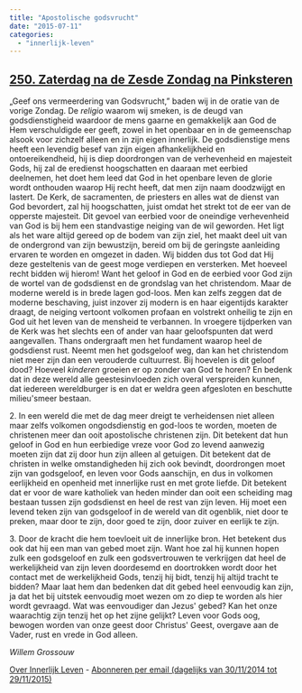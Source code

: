 ```yaml
---
title: "Apostolische godsvrucht"
date: "2015-07-11"
categories: 
  - "innerlijk-leven"
---
```


## [250\. Zaterdag na de Zesde Zondag na Pinksteren](http://ift.tt/1HrMqHP)

„Geef ons vermeerdering van Godsvrucht,” baden wij in de oratie van de vorige Zondag. De _religio_ waarom wij smeken, is de deugd van godsdienstigheid waardoor de mens gaarne en gemakkelijk aan God de Hem verschuldigde eer geeft, zowel in het openbaar en in de gemeenschap alsook voor zichzelf alleen en in zijn eigen innerlijk. De godsdienstige mens heeft een levendig besef van zijn eigen afhankelijkheid en ontoereikendheid, hij is diep doordrongen van de verhevenheid en majesteit Gods, hij zal de eredienst hoogschatten en daaraan met eerbied deelnemen, het doet hem leed dat God in het openbare leven de glorie wordt onthouden waarop Hij recht heeft, dat men zijn naam doodzwijgt en lastert. De Kerk, de sacramenten, de priesters en alles wat de dienst van God bevordert, zal hij hoogschatten, juist omdat het strekt tot de eer van de opperste majesteit. Dit gevoel van eerbied voor de oneindige verhevenheid van God is bij hem een standvastige neiging van de wil geworden. Het ligt als het ware altijd gereed op de bodem van zijn ziel, het maakt deel uit van de ondergrond van zijn bewustzijn, bereid om bij de geringste aanleiding ervaren te worden en omgezet in daden. Wij bidden dus tot God dat Hij deze gesteltenis van de geest moge verdiepen en versterken. Met hoeveel recht bidden wij hierom! Want het geloof in God en de eerbied voor God zijn de wortel van de godsdienst en de grondslag van het christendom. Maar de moderne wereld is in brede lagen god-loos. Men kan zelfs zeggen dat de moderne beschaving, juist inzover zij modern is en haar eigentijds karakter draagt, de neiging vertoont volkomen profaan en volstrekt onheilig te zijn en God uit het leven van de mensheid te verbannen. In vroegere tijdperken van de Kerk was het slechts een of ander van haar geloofspunten dat werd aangevallen. Thans ondergraaft men het fundament waarop heel de godsdienst rust. Neemt men het godsgeloof weg, dan kan het christendom niet meer zijn dan een verouderde cultuurrest. Bij hoevelen is dit geloof dood? Hoeveel _kinderen_ groeien er op zonder van God te horen? En bedenk dat in deze wereld alle geestesinvloeden zich overal verspreiden kunnen, dat iedereen wereldburger is en dat er weldra geen afgesloten en beschutte milieu'smeer bestaan.

2\. In een wereld die met de dag meer dreigt te verheidensen niet alleen maar zelfs volkomen ongodsdienstig en god-loos te worden, moeten de christenen meer dan ooit apostolische christenen zijn. Dit betekent dat hun geloof in God en hun eerbiedige vreze voor God zo levend aanwezig moeten zijn dat zij door hun zijn alleen al getuigen. Dit betekent dat de christen in welke omstandigheden hij zich ook bevindt, doordrongen moet zijn van godsgeloof, en leven voor Gods aanschijn, en dus in volkomen eerlijkheid en openheid met innerlijke rust en met grote liefde. Dit betekent dat er voor de ware katholiek van heden minder dan ooit een scheiding mag bestaan tussen zijn godsdienst en heel de rest van zijn leven. Hij moet een levend teken zijn van godsgeloof in de wereld van dit ogenblik, niet door te preken, maar door te zijn, door goed te zijn, door zuiver en eerlijk te zijn.

3\. Door de kracht die hem toevloeit uit de innerlijke bron. Het betekent dus ook dat hij een man van gebed moet zijn. Want hoe zal hij kunnen hopen zulk een godsgeloof en zulk een godsvertrouwen te verkrijgen dat heel de werkelijkheid van zijn leven doordesemd en doortrokken wordt door het contact met de werkelijkheid Gods, tenzij hij bidt, tenzij hij altijd tracht te bidden? Maar laat hem dan bedenken dat dit gebed heel eenvoudig kan zijn, ja dat het bij uitstek eenvoudig moet wezen om zo diep te worden als hier wordt gevraagd. Wat was eenvoudiger dan Jezus' gebed? Kan het onze waarachtig zijn tenzij het op het zijne gelijkt? Leven voor Gods oog, bewogen worden van onze geest door Christus' Geest, overgave aan de Vader, rust en vrede in God alleen.

_Willem Grossouw_

[Over Innerlijk Leven](http://ift.tt/1y6X5mY) - [Abonneren per email (dagelijks van 30/11/2014 tot 29/11/2015)](http://eepurl.com/9P3DT)
